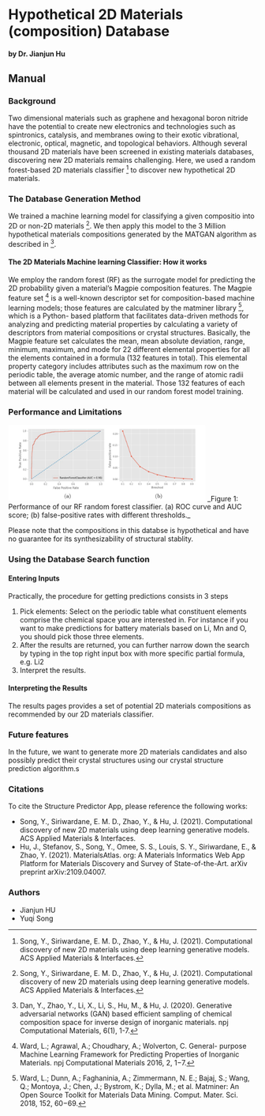 
# Hypothetical 2D Materials (composition) Database
#### by Dr. Jianjun Hu

## Manual

### Background 
Two dimensional materials such as graphene and hexagonal boron nitride have the potential to create new electronics and technologies such as spintronics, catalysis, and membranes owing to their exotic vibrational, electronic, optical, magnetic, and topological behaviors. Although several thousand 2D materials have been screened in existing materials databases, discovering new 2D materials remains challenging. Here, we used a random forest-based 2D materials classifier [^1] to discover new hypothetical 2D materials.


### The Database Generation Method

We trained a machine learning model for classifying a given compositio into 2D or non-2D materials [^1]. We then apply this model to the 3 Million hypothetical materials compositions generated by the MATGAN algorithm as described in [^2]. 


#### The 2D Materials Machine learning Classifier: How it works

We employ the random forest (RF) as the surrogate model for predicting the 2D probability given a material’s Magpie composition features. The Magpie feature set [^3] is a well-known descriptor set for composition-based machine learning models; those features are calculated by the matminer library [^4], which is a Python- based platform that facilitates data-driven methods for analyzing and predicting material properties by calculating a variety of descriptors from material compositions or crystal structures. Basically, the Magpie feature set calculates the mean, mean absolute deviation, range, minimum, maximum, and mode for 22 different elemental properties for all the elements contained in a formula (132 features in total). This elemental property category includes attributes such as the maximum row on the periodic table, the average atomic number, and the range of atomic radii between all elements present in the material. Those 132 features of each material will be calculated and used in our random forest model training.

### Performance and Limitations

<img src="img/2D_Performance.png" width="400">
_Figure 1: Performance of our RF random forest classifier. (a) ROC curve and AUC score; (b) false-positive rates with different thresholds._

<!-- ![How MATGAN works](img/2D_Performance.png) -->



Please note that the compositions in this databse is hypothetical and have no guarantee for its synthesizability of structural stablity. 

### Using the Database Search function

#### Entering Inputs

Practically, the procedure for getting predictions consists in 3 steps

1. Pick elements: Select on the periodic table what constituent elements comprise the chemical space you are interested in.
   For instance if you want to make predictions for battery materials based on Li, Mn and O, you should pick those three elements.
2. After the results are returned, you can further narrow down the search by typing in the top right input box with more specific partial formula, e.g. Li2
3. Interpret the results.
   

#### Interpreting the Results

The results pages provides a set of potential 2D materials compositions as recommended by our 2D materials classifier. 



### Future features

In the future, we want to generate more 2D materials candidates and also possibly predict their crystal structures using our crystal structure prediction algorithm.s

### Citations

To cite the Structure Predictor App, please reference the following works:

- Song, Y., Siriwardane, E. M. D., Zhao, Y., & Hu, J. (2021). Computational discovery of new 2D materials using deep learning generative models. ACS Applied Materials & Interfaces.
- Hu, J., Stefanov, S., Song, Y., Omee, S. S., Louis, S. Y., Siriwardane, E., & Zhao, Y. (2021). MaterialsAtlas. org: A Materials Informatics Web App Platform for Materials Discovery and Survey of State-of-the-Art. arXiv preprint arXiv:2109.04007.

[^1]: Song, Y., Siriwardane, E. M. D., Zhao, Y., & Hu, J. (2021). Computational discovery of new 2D materials using deep learning generative models. ACS Applied Materials & Interfaces.
[^2]: Dan, Y., Zhao, Y., Li, X., Li, S., Hu, M., & Hu, J. (2020). Generative adversarial networks (GAN) based efficient sampling of chemical composition space for inverse design of inorganic materials. npj Computational Materials, 6(1), 1-7.
[^3]: Ward, L.; Agrawal, A.; Choudhary, A.; Wolverton, C. General- purpose Machine Learning Framework for Predicting Properties of Inorganic Materials. npj Computational Materials 2016, 2, 1−7.
[^4]: Ward, L.; Dunn, A.; Faghaninia, A.; Zimmermann, N. E.; Bajaj, S.; Wang, Q.; Montoya, J.; Chen, J.; Bystrom, K.; Dylla, M.; et al. Matminer: An Open Source Toolkit for Materials Data Mining. Comput. Mater. Sci. 2018, 152, 60−69.



### Authors

- Jianjun HU
- Yuqi Song
